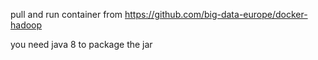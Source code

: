 pull and run container from https://github.com/big-data-europe/docker-hadoop

you need java 8 to package the jar